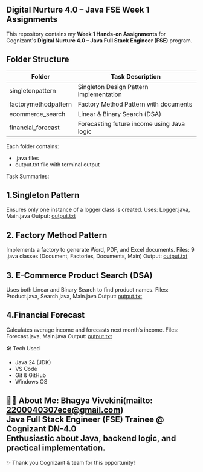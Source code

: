 ## Digital Nurture 4.0 – Java FSE Week 1 Assignments
This repository contains my **Week 1 Hands-on Assignments** for Cognizant's **Digital Nurture 4.0 – Java Full Stack Engineer (FSE)** program.

## Folder Structure

| Folder                | Task Description                          |
|-----------------------|-------------------------------------------|
| singletonpattern      | Singleton Design Pattern implementation   |
| factorymethodpattern  | Factory Method Pattern with documents     |
| ecommerce_search      | Linear & Binary Search (DSA)              |
| financial_forecast    | Forecasting future income using Java logic|

Each folder contains:
- .java files
- output.txt file with terminal output

Task Summaries:
## 1.Singleton Pattern
Ensures only one instance of a logger class is created.
Uses: Logger.java, Main.java
Output: [output.txt](singletonpattern/output.txt)

## 2. Factory Method Pattern
Implements a factory to generate Word, PDF, and Excel documents.
Files: 9 .java classes (Document, Factories, Documents, Main)
Output: [output.txt](factorymethodpattern/output.txt)

## 3. E-Commerce Product Search (DSA)
Uses both Linear and Binary Search to find product names.
Files: Product.java, Search.java, Main.java
Output: [output.txt](ecommerce_search/output.txt)

## 4.Financial Forecast
Calculates average income and forecasts next month’s income.
Files: Forecast.java, Main.java
Output: [output.txt](financial_forecast/output.txt)

🛠 Tech Used
- Java 24 (JDK)
- VS Code
- Git & GitHub
- Windows OS

🙋‍♀️ About Me:
**Bhagya Vivekini(mailto: 2200040307ece@gmail.com)**  
Java Full Stack Engineer (FSE) Trainee @ Cognizant DN-4.0  
Enthusiastic about Java, backend logic, and practical implementation.
---
✨ Thank you Cognizant & team for this opportunity!
